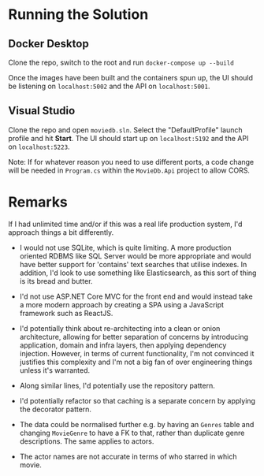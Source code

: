 # Running the Solution

## Docker Desktop

Clone the repo, switch to the root and run `docker-compose up --build`

Once the images have been built and the containers spun up, the UI should be listening on `localhost:5002` and the API on `localhost:5001`.

## Visual Studio

Clone the repo and open `moviedb.sln`. Select the "DefaultProfile" launch profile and hit **Start**. The UI should start up on `localhost:5192` and the API on `localhost:5223`.

Note: If for whatever reason you need to use different ports, a code change will be needed in `Program.cs` within the `MovieDb.Api` project to allow CORS.

# Remarks

If I had unlimited time and/or if this was a real life production system, I'd approach things a bit differently.

- I would not use SQLite, which is quite limiting. A more production oriented RDBMS like SQL Server would be more appropriate and would have better support for 'contains' text searches that utilise indexes. In addition, I'd look to use something like Elasticsearch, as this sort of thing is its bread and butter.

- I'd not use ASP.NET Core MVC for the front end and would instead take a more modern approach by creating a SPA using a JavaScript framework such as ReactJS.

- I'd potentially think about re-architecting into a clean or onion architecture, allowing for better separation of concerns by introducing application, domain and infra layers, then applying dependency injection. However, in terms of current functionality, I'm not convinced it justifies this complexity and I'm not a big fan of over engineering things unless it's warranted.

- Along similar lines, I'd potentially use the repository pattern.

- I'd potentially refactor so that caching is a separate concern by applying the decorator pattern.

- The data could be normalised further e.g. by having an `Genres` table and changing `MovieGenre` to have a FK to that, rather than duplicate genre descriptions. The same applies to actors.

- The actor names are not accurate in terms of who starred in which movie.
